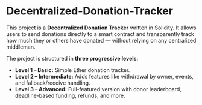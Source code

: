 # Decentralized-Donation-Tracker

This project is a **Decentralized Donation Tracker** written in Solidity. It allows users to send donations directly to a smart contract and transparently track how much they or others have donated — without relying on any centralized middleman.

The project is structured in **three progressive levels**:

- **Level 1 – Basic:** Simple Ether donation tracker.
- **Level 2 – Intermediate:** Adds features like withdrawal by owner, events, and fallback/receive handling.
- **Level 3 – Advanced:** Full-featured version with donor leaderboard, deadline-based funding, refunds, and more.

